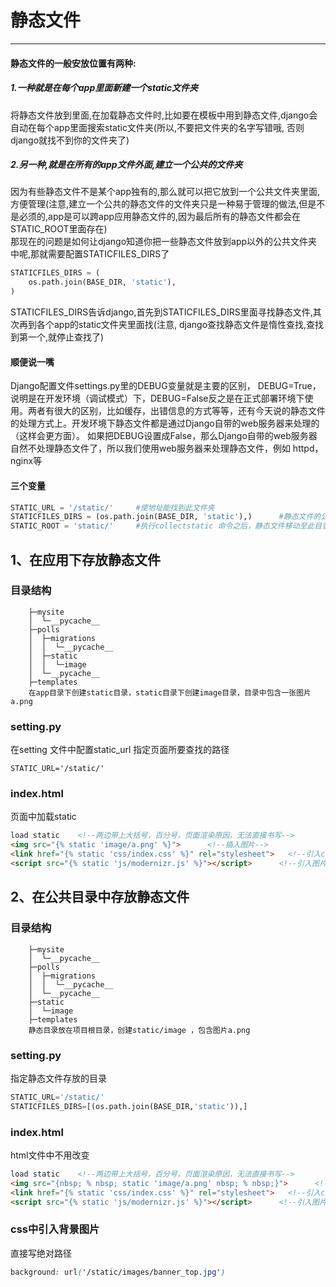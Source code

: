 # 静态文件

---

#### 静态文件的一般安放位置有两种:  
##### 1.一种就是在每个app里面新建一个static文件夹  
将静态文件放到里面,在加载静态文件时,比如要在模板中用到静态文件,django会自动在每个app里面搜索static文件夹(所以,不要把文件夹的名字写错哦, 否则django就找不到你的文件夹了)  

##### 2.另一种,就是在所有的app文件外面,建立一个公共的文件夹  
 因为有些静态文件不是某个app独有的,那么就可以把它放到一个公共文件夹里面,方便管理(注意,建立一个公共的静态文件的文件夹只是一种易于管理的做法,但是不是必须的,app是可以跨app应用静态文件的,因为最后所有的静态文件都会在STATIC_ROOT里面存在)   
那现在的问题是如何让django知道你把一些静态文件放到app以外的公共文件夹中呢,那就需要配置STATICFILES_DIRS了

```python
STATICFILES_DIRS = (
    os.path.join(BASE_DIR, 'static'),
)
```

STATICFILES_DIRS告诉django,首先到STATICFILES_DIRS里面寻找静态文件,其次再到各个app的static文件夹里面找(注意, django查找静态文件是惰性查找,查找到第一个,就停止查找了)

#### 顺便说一嘴
Django配置文件settings.py里的DEBUG变量就是主要的区别， DEBUG=True，说明是在开发环境（调试模式）下，DEBUG=False反之是在正式部署环境下使用。两者有很大的区别，比如缓存，出错信息的方式等等，还有今天说的静态文件的处理方式上。开发环境下静态文件都是通过Django自带的web服务器来处理的（这样会更方面）。 如果把DEBUG设置成False，那么Django自带的web服务器自然不处理静态文件了，所以我们使用web服务器来处理静态文件，例如 httpd，nginx等

#### 三个变量

```python
STATIC_URL = '/static/'     #使地址能找到此文件夹
STATICFILES_DIRS = (os.path.join(BASE_DIR, 'static'),)      #静态文件的公共文件夹
STATIC_ROOT = 'static/'     #执行collectstatic 命令之后，静态文件移动至此目录
```


## 1、在应用下存放静态文件
### 目录结构
```
    ├─mysite
    │  └─__pycache__
    ├─polls
    │  ├─migrations
    │  │  └─__pycache__
    │  ├─static
    │  │  └─image
    │  └─__pycache__
    ├─templates
    在app目录下创建static目录，static目录下创建image目录，目录中包含一张图片 a.png
```

### setting.py
在setting 文件中配置static_url 指定页面所要查找的路径
```
STATIC_URL='/static/'
```

### index.html
页面中加载static  
```html
load static    <!--两边带上大括号，百分号，页面渲染原因，无法直接书写-->
<img src="{% static 'image/a.png' %}">      <!--插入图片-->
<link href="{% static 'css/index.css' %}" rel="stylesheet">   <!--引入css-->
<script src="{% static 'js/modernizr.js' %}"></script>      <!--引入图片-->
```


## 2、在公共目录中存放静态文件
### 目录结构
```
    ├─mysite
    │  └─__pycache__
    ├─polls
    │  ├─migrations
    │  │  └─__pycache__
    │  └─__pycache__
    ├─static
    │  └─image
    ├─templates
    静态目录放在项目根目录，创建static/image ，包含图片a.png
```

### setting.py
指定静态文件存放的目录
```python
STATIC_URL='/static/'
STATICFILES_DIRS=[(os.path.join(BASE_DIR,'static')),]
```

### index.html
html文件中不用改变
```html
load static    <!--两边带上大括号，百分号，页面渲染原因，无法直接书写-->
<img src="{nbsp; % nbsp; static 'image/a.png' nbsp; % nbsp;}">      <!--插入图片-->
<link href="{% static 'css/index.css' %}" rel="stylesheet">   <!--引入css-->
<script src="{% static 'js/modernizr.js' %}"></script>      <!--引入图片-->
```

### css中引入背景图片
直接写绝对路径
```css
background: url('/static/images/banner_top.jpg') 
```
